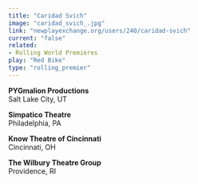```yaml
---
title: "Caridad Svich"
image: "caridad_svich_.jpg"
link: "newplayexchange.org/users/240/caridad-svich"
current: "false"
related:
- Rolling World Premieres
play: "Red Bike"
type: "rolling_premier"
---
```


**PYGmalion Productions**\
Salt Lake City, UT

**Simpatico Theatre**\
Philadelphia, PA

**Know Theatre of Cincinnati**\
Cincinnati, OH

**The Wilbury Theatre Group**\
Providence, RI
